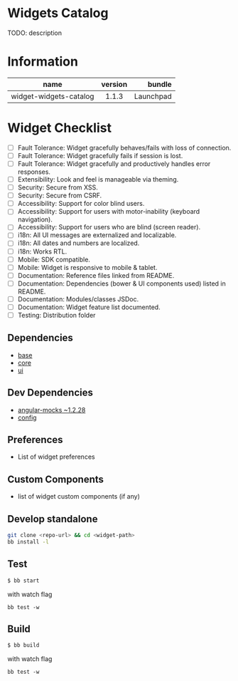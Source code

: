 # Widgets Catalog
TODO: description

# Information

| name                  | version           | bundle           |
| ----------------------|:-----------------:| ----------------:|
| widget-widgets-catalog| 1.1.3             | Launchpad        |

# Widget Checklist

 - [ ] Fault Tolerance: Widget gracefully behaves/fails with loss of connection.
 - [ ] Fault Tolerance: Widget gracefully fails if session is lost.
 - [ ] Fault Tolerance: Widget gracefully and productively handles error responses.
 - [ ] Extensibility: Look and feel is manageable via theming.
 - [ ] Security: Secure from XSS.
 - [ ] Security: Secure from CSRF.
 - [ ] Accessibility: Support for color blind users.
 - [ ] Accessibility: Support for users with motor-inability (keyboard navigation).
 - [ ] Accessibility: Support for users who are blind (screen reader).
 - [ ] i18n: All UI messages are externalized and localizable.
 - [ ] i18n: All dates and numbers are localized.
 - [ ] i18n: Works RTL.
 - [ ] Mobile: SDK compatible.
 - [ ] Mobile: Widget is responsive to mobile & tablet.
 - [ ] Documentation: Reference files linked from README.
 - [ ] Documentation: Dependencies (bower & UI components used) listed in README.
 - [ ] Documentation: Modules/classes JSDoc.
 - [ ] Documentation: Widget feature list documented.
 - [ ] Testing: Distribution folder

## Dependencies

* [base][base-url]
* [core][core-url]
* [ui][ui-url]

## Dev Dependencies

* [angular-mocks ~1.2.28][angular-mocks]
* [config][config-url]

## Preferences
- List of widget preferences

## Custom Components
- list of widget custom components (if any) 

## Develop standalone

```bash
git clone <repo-url> && cd <widget-path>
bb install -l
```

## Test

```bash
$ bb start
```

with watch flag
```
bb test -w
```


## Build

```bash
$ bb build
```


with watch flag
```
bb test -w
```



[base-url]:http://stash.backbase.com:7990/projects/lpm/repos/foundation-base/browse/
[core-url]: http://stash.backbase.com:7990/projects/lpm/repos/foundation-core/browse/
[ui-url]: http://stash.backbase.com:7990/projects/lpm/repos/ui/browse/
[config-url]: https://stash.backbase.com/projects/LP/repos/config/browse
[api-url]:http://stash.backbase.com:7990/projects/LPM/repos/api/browse/
[angular-mocks]:https://github.com/angular/bower-angular-mocks
